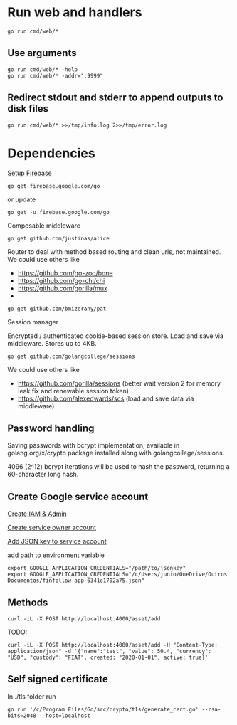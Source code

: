 # Run web and handlers

```
go run cmd/web/*
```

## Use arguments
```
go run cmd/web/* -help
go run cmd/web/* -addr=":9999"
```

## Redirect stdout and stderr to append outputs to disk files
```
go run cmd/web/* >>/tmp/info.log 2>>/tmp/error.log
```

# Dependencies

[Setup Firebase](https://firebase.google.com/docs/firestore/quickstart#go)
```
go get firebase.google.com/go
```

or update
```
go get -u firebase.google.com/go
```

Composable middleware
```
go get github.com/justinas/alice
```

Router to deal with method based routing and clean urls, not maintained. We could use others like
- https://github.com/go-zoo/bone
- https://github.com/go-chi/chi
- https://github.com/gorilla/mux
- 
```
go get github.com/bmizerany/pat
```

Session manager

Encrypted / authenticated cookie-based session store. Load and save via middleware. Stores up to 4KB.
```
go get github.com/golangcollege/sessions
```
We could use others like
- https://github.com/gorilla/sessions (better wait version 2 for memory leak fix and renewable session token)
- https://github.com/alexedwards/scs (load and save data via middleware)

## Password handling

Saving passwords with bcrypt implementation, available in golang.org/x/crypto package installed along with golangcollege/sessions.

4096 (2^12) bcrypt iterations will be used to hash the password, returning a 60-character long hash.


## Create Google service account

[Create IAM & Admin](https://cloud.google.com/docs/authentication/production#auth-cloud-implicit-go)

[Create service owner account](https://console.cloud.google.com/iam-admin/iam?project=finfollow-app&supportedpurview=project)

[Add JSON key to service account](https://console.cloud.google.com/iam-admin/serviceaccounts?project=finfollow-app&supportedpurview=project)

add path to environment variable
```
export GOOGLE_APPLICATION_CREDENTIALS="/path/to/jsonkey"
export GOOGLE_APPLICATION_CREDENTIALS="/c/Users/junio/OneDrive/Outros Documentos/finfollow-app-6341c1702a75.json"
```

## Methods
```
curl -iL -X POST http://localhost:4000/asset/add 
```

TODO:
```
curl -iL -X POST http://localhost:4000/asset/add -H "Content-Type: application/json" -d '{"name":"test", "value": 50.4, "currency":  "USD", "custody": "FIAT", created: "2020-01-01", active: true}'
```

## Self signed certificate  
In ./tls folder run
```
go run '/c/Program Files/Go/src/crypto/tls/generate_cert.go' --rsa-bits=2048 --host=localhost
```
